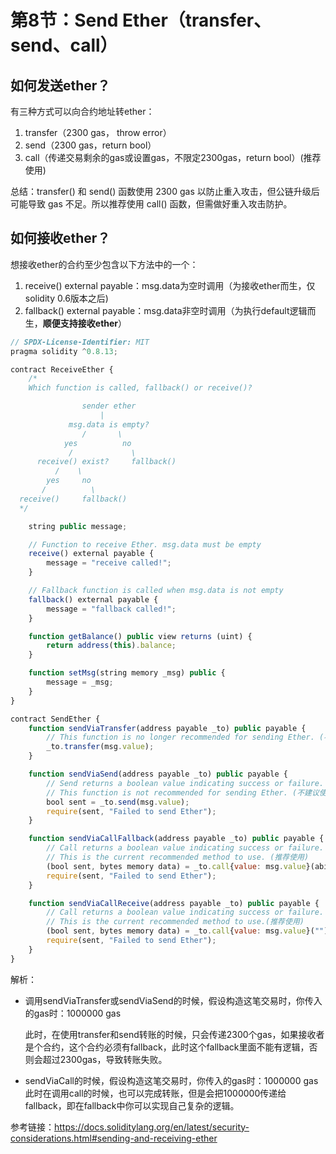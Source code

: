 # 第8节：Send Ether（transfer、send、call）

## 如何发送ether？

有三种方式可以向合约地址转ether：

1. transfer（2300 gas， throw error）
2. send（2300 gas，return bool）
3. call（传递交易剩余的gas或设置gas，不限定2300gas，return bool）(推荐使用)

总结：transfer() 和 send() 函数使用 2300 gas 以防止重入攻击，但公链升级后可能导致 gas 不足。所以推荐使用 call() 函数，但需做好重入攻击防护。



## 如何接收ether？

想接收ether的合约至少包含以下方法中的一个：

1. receive() external payable：msg.data为空时调用（为接收ether而生，仅solidity 0.6版本之后)
2. fallback() external payable：msg.data非空时调用（为执行default逻辑而生，**顺便支持接收ether**）

```js
// SPDX-License-Identifier: MIT
pragma solidity ^0.8.13;

contract ReceiveEther {
    /*
    Which function is called, fallback() or receive()?

                sender ether
                    |
             msg.data is empty?
                /       \
            yes          no
             /             \
      receive() exist?     fallback()
          /    \
        yes     no
       /          \
  receive()     fallback()
  */

    string public message;

    // Function to receive Ether. msg.data must be empty
    receive() external payable {
        message = "receive called!";
    }

    // Fallback function is called when msg.data is not empty
    fallback() external payable {
        message = "fallback called!";
    }

    function getBalance() public view returns (uint) {
        return address(this).balance;
    }

    function setMsg(string memory _msg) public {
        message = _msg;
    }
}

contract SendEther {
    function sendViaTransfer(address payable _to) public payable {
        // This function is no longer recommended for sending Ether. (不建议使用)
        _to.transfer(msg.value);
    }

    function sendViaSend(address payable _to) public payable {
        // Send returns a boolean value indicating success or failure.
        // This function is not recommended for sending Ether. (不建议使用)
        bool sent = _to.send(msg.value);
        require(sent, "Failed to send Ether");
    }

    function sendViaCallFallback(address payable _to) public payable {
        // Call returns a boolean value indicating success or failure.
        // This is the current recommended method to use. (推荐使用)
        (bool sent, bytes memory data) = _to.call{value: msg.value}(abi.encodeWithSignature("noExistFuncTest()"));
        require(sent, "Failed to send Ether");
    }

    function sendViaCallReceive(address payable _to) public payable {
        // Call returns a boolean value indicating success or failure.
        // This is the current recommended method to use.(推荐使用)
        (bool sent, bytes memory data) = _to.call{value: msg.value}("");
        require(sent, "Failed to send Ether");
    }
}
```

解析：

- 调用sendViaTransfer或sendViaSend的时候，假设构造这笔交易时，你传入的gas时：1000000 gas

  此时，在使用transfer和send转账的时候，只会传递2300个gas，如果接收者是个合约，这个合约必须有fallback，此时这个fallback里面不能有逻辑，否则会超过2300gas，导致转账失败。

- sendViaCall的时候，假设构造这笔交易时，你传入的gas时：1000000 gas
  此时在调用call的时候，也可以完成转账，但是会把1000000传递给fallback，即在fallback中你可以实现自己复杂的逻辑。



参考链接：https://docs.soliditylang.org/en/latest/security-considerations.html#sending-and-receiving-ether
